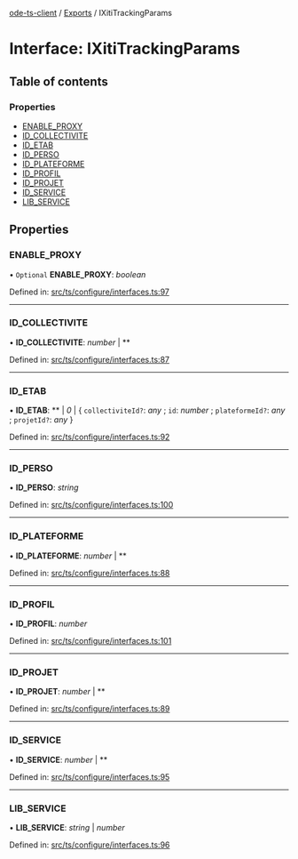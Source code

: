 [ode-ts-client](../README.md) / [Exports](../modules.md) / IXitiTrackingParams

# Interface: IXitiTrackingParams

## Table of contents

### Properties

- [ENABLE\_PROXY](ixititrackingparams.md#enable_proxy)
- [ID\_COLLECTIVITE](ixititrackingparams.md#id_collectivite)
- [ID\_ETAB](ixititrackingparams.md#id_etab)
- [ID\_PERSO](ixititrackingparams.md#id_perso)
- [ID\_PLATEFORME](ixititrackingparams.md#id_plateforme)
- [ID\_PROFIL](ixititrackingparams.md#id_profil)
- [ID\_PROJET](ixititrackingparams.md#id_projet)
- [ID\_SERVICE](ixititrackingparams.md#id_service)
- [LIB\_SERVICE](ixititrackingparams.md#lib_service)

## Properties

### ENABLE\_PROXY

• `Optional` **ENABLE\_PROXY**: *boolean*

Defined in: [src/ts/configure/interfaces.ts:97](https://github.com/opendigitaleducation/ode-ts-client/blob/b81969a/src/ts/configure/interfaces.ts#L97)

___

### ID\_COLLECTIVITE

• **ID\_COLLECTIVITE**: *number* \| **

Defined in: [src/ts/configure/interfaces.ts:87](https://github.com/opendigitaleducation/ode-ts-client/blob/b81969a/src/ts/configure/interfaces.ts#L87)

___

### ID\_ETAB

• **ID\_ETAB**: ** \| *0* \| { `collectiviteId?`: *any* ; `id`: *number* ; `plateformeId?`: *any* ; `projetId?`: *any*  }

Defined in: [src/ts/configure/interfaces.ts:92](https://github.com/opendigitaleducation/ode-ts-client/blob/b81969a/src/ts/configure/interfaces.ts#L92)

___

### ID\_PERSO

• **ID\_PERSO**: *string*

Defined in: [src/ts/configure/interfaces.ts:100](https://github.com/opendigitaleducation/ode-ts-client/blob/b81969a/src/ts/configure/interfaces.ts#L100)

___

### ID\_PLATEFORME

• **ID\_PLATEFORME**: *number* \| **

Defined in: [src/ts/configure/interfaces.ts:88](https://github.com/opendigitaleducation/ode-ts-client/blob/b81969a/src/ts/configure/interfaces.ts#L88)

___

### ID\_PROFIL

• **ID\_PROFIL**: *number*

Defined in: [src/ts/configure/interfaces.ts:101](https://github.com/opendigitaleducation/ode-ts-client/blob/b81969a/src/ts/configure/interfaces.ts#L101)

___

### ID\_PROJET

• **ID\_PROJET**: *number* \| **

Defined in: [src/ts/configure/interfaces.ts:89](https://github.com/opendigitaleducation/ode-ts-client/blob/b81969a/src/ts/configure/interfaces.ts#L89)

___

### ID\_SERVICE

• **ID\_SERVICE**: *number* \| **

Defined in: [src/ts/configure/interfaces.ts:95](https://github.com/opendigitaleducation/ode-ts-client/blob/b81969a/src/ts/configure/interfaces.ts#L95)

___

### LIB\_SERVICE

• **LIB\_SERVICE**: *string* \| *number*

Defined in: [src/ts/configure/interfaces.ts:96](https://github.com/opendigitaleducation/ode-ts-client/blob/b81969a/src/ts/configure/interfaces.ts#L96)
